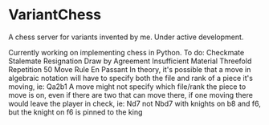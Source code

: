 # VariantChess
A chess server for variants invented by me. Under active development.

Currently working on implementing chess in Python. To do:
    Checkmate
    Stalemate
    Resignation
    Draw by Agreement
    Insufficient Material
    Threefold Repetition
    50 Move Rule
    En Passant
    In theory, it's possible that a move in algebraic notation will have to specify both the file and rank of a piece it's moving, ie: Qa2b1
    A move might not specify which file/rank the piece to move is on, even if there are two that can move there, if one moving there would leave the player in check, ie: Nd7 not Nbd7 with knights on b8 and f6, but the knight on f6 is pinned to the king